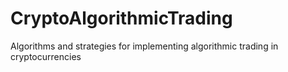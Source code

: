 # CryptoAlgorithmicTrading
Algorithms and strategies for implementing algorithmic trading in cryptocurrencies
